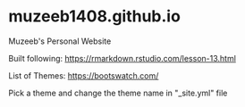 # muzeeb1408.github.io
Muzeeb's Personal Website 

Built following: https://rmarkdown.rstudio.com/lesson-13.html

List of Themes: https://bootswatch.com/

Pick a theme and change the theme name in "_site.yml" file
